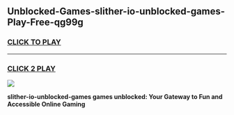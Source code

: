 
## Unblocked-Games-slither-io-unblocked-games-Play-Free-qg99g
<h3>
<a href="https://premium76.site?title=slither-io-unblocked-games&ref=23A">CLICK TO PLAY</a></h3>
<hr>

<h3>
<a href="https://premium76.site?title=slither-io-unblocked-games&ref=23A">CLICK 2 PLAY</a>
  
</h3>

<a href="https://premium76.site?title=slither-io-unblocked-games&ref=23A"><img src="https://clearcache.store/games.png"></a>


**slither-io-unblocked-games games unblocked: Your Gateway to Fun and Accessible Online Gaming**
